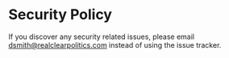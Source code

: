 # Security Policy

If you discover any security related issues, please email dsmith@realclearpolitics.com instead of using the issue tracker.
